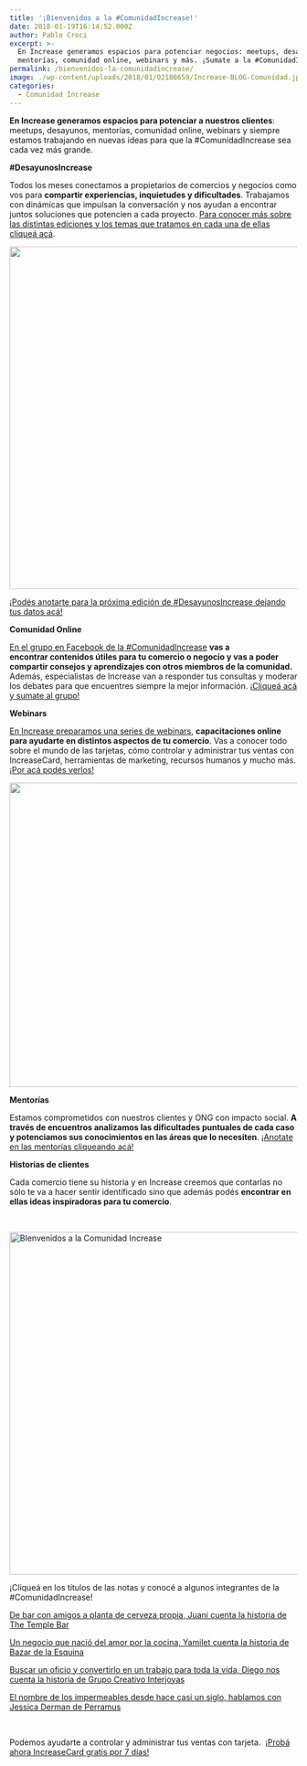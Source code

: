 ```yaml
---
title: '¡Bienvenidos a la #ComunidadIncrease!'
date: 2018-01-19T16:14:52.000Z
author: Pablo Croci
excerpt: >-
  En Increase generamos espacios para potenciar negocios: meetups, desayunos,
  mentorías, comunidad online, webinars y más. ¡Sumate a la #ComunidadIncrease!
permalink: /bienvenidos-la-comunidadincrease/
image: ./wp-content/uploads/2018/01/02180659/Increase-BLOG-Comunidad.jpg
categories:
  - Comunidad Increase
---
```

<span style="font-weight: 400;"><strong>En Increase generamos espacios para potenciar a nuestros clientes</strong>: meetups, desayunos, mentorías, comunidad online, webinars y siempre estamos trabajando en nuevas ideas para que la #ComunidadIncrease sea cada vez más grande.</span>

**#DesayunosIncrease**

<span style="font-weight: 400;">Todos los meses conectamos a propietarios de comercios y negocios como vos para <strong>compartir experiencias, inquietudes y dificultades</strong>. Trabajamos con dinámicas que impulsan la conversación y nos ayudan a encontrar juntos soluciones que potencien a cada proyecto. </span>[<span style="font-weight: 400;">Para conocer más sobre las distintas ediciones y los temas que tratamos en cada una de ellas cliqueá acá</span>](https://www.increasecard.com/category/blog-old/comunidad-increase/)<span style="font-weight: 400;">.</span>

<img class="aligncenter wp-image-2890 size-full" src="https://d1nzec96y7u1ro.cloudfront.net/wp-content/uploads/2018/01/14164927/Bienvenido-a-la-ComunidadIncrease.jpg" alt="" width="900" height="600" srcset="https://d1nzec96y7u1ro.cloudfront.net/wp-content/uploads/2018/01/14164927/Bienvenido-a-la-ComunidadIncrease.jpg 900w, https://d1nzec96y7u1ro.cloudfront.net/wp-content/uploads/2018/01/14164927/Bienvenido-a-la-ComunidadIncrease-300x200.jpg 300w, https://d1nzec96y7u1ro.cloudfront.net/wp-content/uploads/2018/01/14164927/Bienvenido-a-la-ComunidadIncrease-768x512.jpg 768w" sizes="(max-width: 900px) 100vw, 900px" /> 

[<span style="font-weight: 400;">¡Podés anotarte para la próxima edición de #DesayunosIncrease dejando tus datos acá!</span>](http://bit.ly/2Bwb2r3)

**Comunidad Online**

<span style="font-weight: 400;"><a href="https://www.facebook.com/groups/ComunidadIncrease/">En el grupo en Facebook de la #ComunidadIncrease</a> <strong>vas a encontrar contenidos útiles para tu comercio o negocio y vas a poder compartir consejos y aprendizajes con otros miembros de la comunidad.</strong> Además, especialistas de Increase van a responder tus consultas y moderar los debates para que encuentres siempre la mejor información. <a href="https://www.facebook.com/groups/ComunidadIncrease/">¡Cliqueá acá y sumate al grupo!</a></span>

**Webinars**

<span style="font-weight: 400;"><a href="http://bit.ly/IncreaseWebinarsYT">En Increase preparamos una series de webinars</a>, <strong>capacitaciones online para ayudarte en distintos aspectos de tu comercio</strong>. Vas a conocer todo sobre el mundo de las tarjetas, cómo controlar y administrar tus ventas con IncreaseCard, herramientas de marketing, recursos humanos y mucho más. <a href="http://bit.ly/IncreaseWebinarsYT">¡Por acá podés verlos!</a></span>

<img class="aligncenter wp-image-2892 size-full" src="https://d1nzec96y7u1ro.cloudfront.net/wp-content/uploads/2018/01/14164959/Bienvenidos-Comunidad-Increase.jpg" alt="" width="800" height="533" srcset="https://d1nzec96y7u1ro.cloudfront.net/wp-content/uploads/2018/01/14164959/Bienvenidos-Comunidad-Increase.jpg 800w, https://d1nzec96y7u1ro.cloudfront.net/wp-content/uploads/2018/01/14164959/Bienvenidos-Comunidad-Increase-300x200.jpg 300w, https://d1nzec96y7u1ro.cloudfront.net/wp-content/uploads/2018/01/14164959/Bienvenidos-Comunidad-Increase-768x512.jpg 768w" sizes="(max-width: 800px) 100vw, 800px" /> 

**Mentorías**

Estamos comprometidos con nuestros clientes y ONG con impacto social. **A través de encuentros analizamos las dificultades puntuales de cada caso y potenciamos sus conocimientos en las áreas que lo necesiten**. [¡Anotate en las mentorías cliqueando acá!](http://bit.ly/2EufRA9)

**Historias de clientes**

<span style="font-weight: 400;">Cada comercio tiene su historia y en Increase creemos que contarlas no sólo te va a hacer sentir identificado sino que además podés <strong>encontrar en ellas ideas inspiradoras para tu comercio</strong>. </span>

&nbsp;

<img class="aligncenter wp-image-2893 size-full" src="https://d1nzec96y7u1ro.cloudfront.net/wp-content/uploads/2018/01/14165035/Bienvenidos-a-la-ComunidadIncrease.jpg" alt="BIenvenidos a la Comunidad Increase" width="900" height="600" srcset="https://d1nzec96y7u1ro.cloudfront.net/wp-content/uploads/2018/01/14165035/Bienvenidos-a-la-ComunidadIncrease.jpg 900w, https://d1nzec96y7u1ro.cloudfront.net/wp-content/uploads/2018/01/14165035/Bienvenidos-a-la-ComunidadIncrease-300x200.jpg 300w, https://d1nzec96y7u1ro.cloudfront.net/wp-content/uploads/2018/01/14165035/Bienvenidos-a-la-ComunidadIncrease-768x512.jpg 768w" sizes="(max-width: 900px) 100vw, 900px" /> 

<span style="font-weight: 400;">¡Cliqueá en los títulos de las notas y conocé a algunos integrantes de la #ComunidadIncrease!</span>

[<span style="font-weight: 400;">De bar con amigos a planta de cerveza propia, Juani cuenta la historia de The Temple Bar</span>](https://www.increasecard.com/de-bar-con-amigos-a-planta-de-cerveza-propia-juani-cuenta-la-historia-de-the-temple-bar/)

[<span style="font-weight: 400;">Un negocio que nació del amor por la cocina, Yamilet cuenta la historia de Bazar de la Esquina</span>](https://www.increasecard.com/negocio-nacio-del-amor-la-cocina-yamilet-cuenta-la-historia-bazar-la-esquina/)

[<span style="font-weight: 400;">Buscar un oficio y convertirlo en un trabajo para toda la vida, Diego nos cuenta la historia de Grupo Creativo Interjoyas</span>](https://www.increasecard.com/buscar-oficio-convertirlo-trabajo-toda-la-vida-diego-nos-cuenta-la-historia-grupo-creativo-interjoyas/)

[<span style="font-weight: 400;">El nombre de los impermeables desde hace casi un siglo, hablamos con Jessica Derman de Perramus</span>](https://www.increasecard.com/nombre-los-impermeables-hablamos-jessica-derman-perramus/)

&nbsp;

Podemos ayudarte a controlar y administrar tus ventas con tarjeta.  [¡Probá ahora IncreaseCard gratis por 7 días!](http://bit.ly/Increase-Blog)
